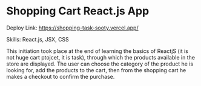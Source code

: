 # Shopping Cart React.js App

Deploy Link: https://shopping-task-sooty.vercel.app/

Skills: React.js, JSX, CSS 

This initiation took place at the end of learning the basics of ReactjS (it is not huge cart ptojcet, it is task), through which the products available in the store are displayed. The user can choose the category of the product he is looking for, add the products to the cart, then from the shopping cart he makes a checkout to confirm the purchase.
